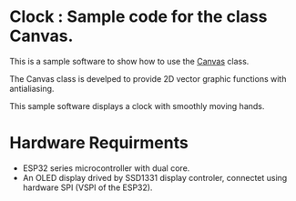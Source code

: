 # Clock : Sample code for the class Canvas.
This is a sample software to show how to use the [Canvas](https://github.com/k-yahata/Canvas) class.

The Canvas class is develped to provide 2D vector graphic functions with antialiasing.

This sample software displays a clock with smoothly moving hands.

# Hardware Requirments
- ESP32 series microcontroller with dual core.
- An OLED display drived by SSD1331 display controler, connectet using hardware SPI (VSPI of the ESP32).




